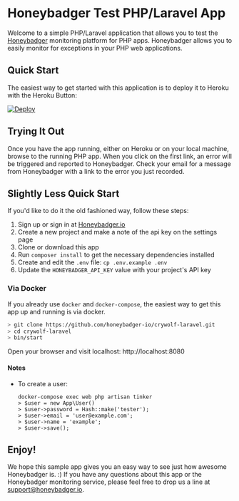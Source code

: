 # Honeybadger Test PHP/Laravel App

Welcome to a simple PHP/Laravel application that allows you to test the
[Honeybadger](https://www.honeybadger.io) monitoring platform for PHP apps.
Honeybadger allows you to easily monitor for exceptions in your PHP web
applications.

## Quick Start

The easiest way to get started with this application is to deploy it to Heroku
with the Heroku Button:

[![Deploy](https://www.herokucdn.com/deploy/button.png)](https://heroku.com/deploy)

## Trying It Out

Once you have the app running, either on Heroku or on your local machine, browse
to the running PHP app.  When you click on the first link, an error will be
triggered and reported to Honeybadger. Check your email for a message from
Honeybadger with a link to the error you just recorded.

## Slightly Less Quick Start

If you'd like to do it the old fashioned way, follow these steps:

1. Sign up or sign in at [Honeybadger.io](https://www.honeybadger.io)
1. Create a new project and make a note of the api key on the settings page
1. Clone or download this app
1. Run `composer install` to get the necessary dependencies installed
1. Create and edit the `.env` file: `cp .env.example .env`
1. Update the `HONEYBADGER_API_KEY` value with your project's API key

### Via Docker

If you already use `docker` and `docker-compose`, the easiest way to get this app
up and running is via docker.

```sh
> git clone https://github.com/honeybadger-io/crywolf-laravel.git
> cd crywolf-laravel
> bin/start
```

Open your browser and visit localhost: http://localhost:8080

#### Notes

- To create a user:
    ```
    docker-compose exec web php artisan tinker
    > $user = new App\User()
    > $user->password = Hash::make('tester');
    > $user->email = 'user@example.com';
    > $user->name = 'example';
    > $user->save();
    ```

## Enjoy!

We hope this sample app gives you an easy way to see just how awesome
Honeybadger is. :)  If you have any questions about this app or the Honeybadger
monitoring service, please feel free to drop us a line at
support@honeybadger.io.
